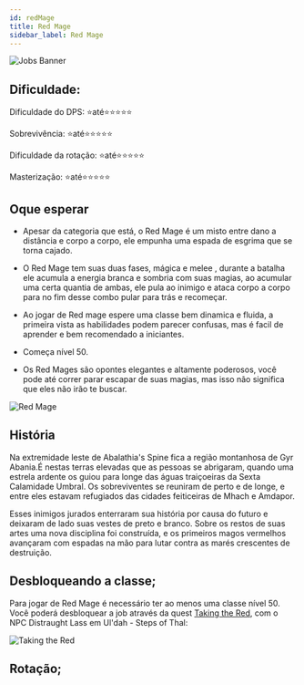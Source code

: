 ```yaml
---
id: redMage
title: Red Mage
sidebar_label: Red Mage
---
```


![Jobs Banner](https://i.imgur.com/dX4UQ0n.png)
## Dificuldade: 
 Dificuldade do DPS: ⭐até⭐⭐⭐⭐⭐ 

 Sobrevivência: ⭐até⭐⭐⭐⭐⭐

 Dificuldade da rotação: ⭐até⭐⭐⭐⭐⭐

 Masterização: ⭐até⭐⭐⭐⭐⭐
## Oque esperar

- Apesar da categoria que está, o Red Mage é um misto entre dano a distância e corpo a corpo, ele empunha uma espada de esgrima que se torna cajado.

- O Red Mage tem suas duas fases, mágica e melee , durante a batalha ele acumula a energia branca e sombria com suas magias, ao acumular uma certa quantia de ambas, ele pula ao inimigo e ataca corpo a corpo para no fim desse combo pular para trás e recomeçar. 

- Ao jogar de Red mage espere uma classe bem dinamica e fluida, a primeira vista as habilidades podem parecer confusas, mas é facil de aprender e bem recomendado a iniciantes.

- Começa nível 50.

- Os Red Mages são opontes elegantes e altamente poderosos, você pode até correr parar escapar de suas magias, mas isso não significa que eles não irão te buscar.

![Red Mage](https://i.imgur.com/3QD1qmC.png)

## História

Na extremidade leste de Abalathia's Spine  fica a região montanhosa de Gyr Abania.É nestas terras elevadas que as pessoas se abrigaram, quando uma estrela ardente os guiou para longe das águas traiçoeiras da Sexta Calamidade Umbral. Os sobreviventes se reuniram de perto e de longe, e entre eles estavam refugiados das cidades feiticeiras de Mhach e Amdapor.

Esses inimigos jurados enterraram sua história por causa do futuro e deixaram de lado suas vestes de preto e branco. Sobre os restos de suas artes uma nova disciplina foi construída, e os primeiros magos vermelhos avançaram com espadas na mão para lutar contra as marés crescentes de destruição.

## Desbloqueando a classe;

Para jogar de Red Mage é necessário ter ao menos uma classe nível 50. Você poderá desbloquear a job através da quest [Taking the Red](https://na.finalfantasyxiv.com/lodestone/playguide/db/quest/3870f2d3cf2/), com o NPC Distraught Lass em Ul'dah - Steps of Thal:

![Taking the Red](https://i.imgur.com/ZPOJ4c1.png)

## Rotação;




